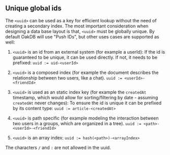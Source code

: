 ## Unique global ids

The `<uuid>` can be used as a key for efficient lookup without the need of creating a secondary index. The most important consideration when designing a data base layout is that, `<uuid>` must be globally unique. By default OakDB will use "Push IDs", but other uses cases are supported as well:

1. `<uuid>` is an id from an external system (for example a userId): If the id is guaranteed to be unique, it can be used directly. If not, it needs to be prefixed: `uuid := uid-<userId>`

2. `<uuid>` is a composed index (for example the document describes the relationship between two users, like a chat). `uuid := <userId>-<friendId>`

3. `<uuid>` is used as an static index key (for example the `createdAt` timestamp, which would allow for sorting/filtering by date - assuming `createdAt` never changes): To ensure the id is unique it can be prefixed by its content type: `uuid := article-<createdAt>`

4. `<uuid>` is path specific (for example modeling the interaction between two users in a groups, which are organized in a tree). `uuid := <path>-<userId>-<friendId>`

5. `<uuid>` is an array index: `uuid := hash(<path>)-<arrayIndex>`

The characters `/` and `:` are not allowed in the uuid.
